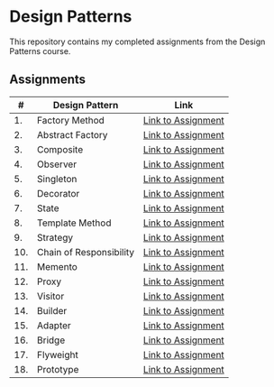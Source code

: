 # Design Patterns

This repository contains my completed assignments from the Design Patterns course.

## Assignments

| #   | Design Pattern          | Link                                                          |
| --- | ----------------------- | ------------------------------------------------------------- |
| 1.  | Factory Method          | [Link to Assignment](/src/main/java/factory_method/)          |
| 2.  | Abstract Factory        | [Link to Assignment](/src/main/java/abstract_factory/)        |
| 3.  | Composite               | [Link to Assignment](/src/main/java/composite/)               |
| 4.  | Observer                | [Link to Assignment](/src/main/java/observer/)                |
| 5.  | Singleton               | [Link to Assignment](/src/main/java/singleton/)               |
| 6.  | Decorator               | [Link to Assignment](/src/main/java/decorator/)               |
| 7.  | State                   | [Link to Assignment](/src/main/java/state/)                   |
| 8.  | Template Method         | [Link to Assignment](/src/main/java/template_method/)         |
| 9.  | Strategy                | [Link to Assignment](/src/main/java/strategy/)                |
| 10. | Chain of Responsibility | [Link to Assignment](/src/main/java/chain_of_responsibility/) |
| 11. | Memento                 | [Link to Assignment](/src/main/java/memento/)                 |
| 12. | Proxy                   | [Link to Assignment](/src/main/java/proxy/)                   |
| 13. | Visitor                 | [Link to Assignment](/src/main/java/visitor/)                 |
| 14. | Builder                 | [Link to Assignment](/src/main/java/builder/)                 |
| 15. | Adapter                 | [Link to Assignment](/src/main/java/adapter/)                 |
| 16. | Bridge                  | [Link to Assignment](/src/main/java/bridge/)                  |
| 17. | Flyweight               | [Link to Assignment](/src/main/java/flyweight/)               |
| 18. | Prototype               | [Link to Assignment](/src/main/java/prototype/)               |
